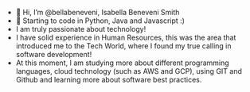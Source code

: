 - 👋 Hi, I’m @bellabeneveni, Isabella Beneveni Smith
- 👀 Starting to code in Python, Java and Javascript :)
- I am truly passionate about technology!
- I have solid experience in Human Resources, this was the area that introduced me to the Tech World, where I found my true calling in software development!
- At this moment, I am studying more about different programming languages, cloud technology (such as AWS and GCP), using GIT and Github and learning more about software best practices.
